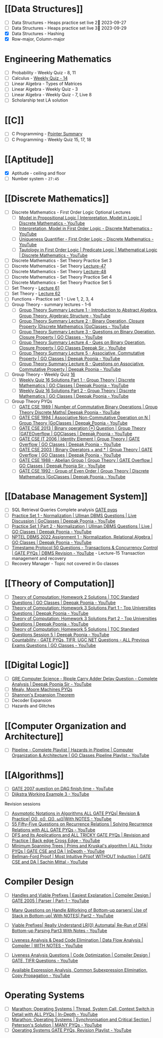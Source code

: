 # [[Data Structures]]
- [ ] Data Structures - Heaps practice set live 2📅 2023-09-27 
- [ ] Data Structures - Heaps practice set live 3📅 2023-09-29
- [x] Data Structures - Hashing
- [x] Row-major, Column-major

# Engineering Mathematics
- [ ] Probability - Weekly Quiz - 8, 11
- [ ] Calculus - [Weekly Quiz - 14](https://www.youtube.com/watch?v=6aIuj2b2J38)
- [ ] Linear Algebra - Types of Matrices
- [ ] Linear Algebra - Weekly Quiz - 3
- [ ] Linear Algebra - Weekly Quiz - 7, Live 8
- [ ] Scholarship test LA solution

# [[C]]
- [ ] C Programming - [Pointer Summary](https://www.youtube.com/playlist?list=PLIPZ2_p3RNHgJFMCeS5c13pREPXcoRkaZ)
- [ ] C Programming - Weekly Quiz 15, 17, 18

# [[Aptitude]]
- [x] Aptitude - ceiling and floor
- [ ] Number system - `27:45`

# [[Discrete Mathematics]]
- [ ] Discrete Mathematics - First Order Logic Optional Lectures
	- [ ] [Model in Propositional Logic | Interpretation, Model in Logic | Discrete Mathematics - YouTube](https://www.youtube.com/watch?v=12lUdO2mOp4)
	- [ ] [Interpretation, Model in First Order Logic - Discrete Mathematics - YouTube](https://www.youtube.com/watch?v=7cO0TMAQt5I)
	- [ ] [Uniqueness Quantifier - First Order Logic - Discrete Mathematics - YouTube](https://www.youtube.com/watch?v=6L9JtnKtgUc)
	- [ ] [Tautology in First Order Logic | Predicate Logic | Mathematical Logic | Discrete Mathematics - YouTube](https://www.youtube.com/watch?v=mhpBJ4BxXks)
- [ ] Discrete Mathematics - Set Theory Practice Set 3
- [ ] Discrete Mathematics - Set Theory [Lecture-47](https://www.youtube.com/watch?v=g0utoFh0yQQ)
- [ ] Discrete Mathematics - Set Theory [Lecture-48](https://www.youtube.com/watch?v=yqHGdWzeGeE)
- [ ] Discrete Mathematics - Set Theory Practice Set 4
- [ ] Discrete Mathematics - Set Theory Practice Set 5
- [ ] Set Theory - [Lecture 61](https://www.youtube.com/watch?v=5ia3SsbB7Ks)
- [ ] Set Theory - [Lecture 62](https://www.youtube.com/watch?v=aWJHVZDlGzQ)
- [ ] Functions - Practice set 1 - Live 1, 2, 3, 4
- [ ] Group Theory - summary lectures - 1-6
	- [ ] [Group Theory Summary Lecture 1 - Introduction to Abstract Algebra, Group Theory, Algebraic Structure - YouTube](https://www.youtube.com/watch?v=huQ3UPATWcY)
	- [ ] [Group Theory Summary Lecture 2 - Binary Operation, Closure Property |Discrete Mathematics |GoClasses - YouTube](https://www.youtube.com/watch?v=gKSjzfY17qE)
	- [ ] [Group Theory Summary Lecture 3 - Questions on Binary Operation, Closure Property | GO Classes - YouTube](https://www.youtube.com/watch?v=qZKWuy6O4fQ)
	- [ ] [Group Theory Summary Lecture 4 - Ques on Binary Operation, Closure Property | GO Classes Deepak Sir - YouTube](https://www.youtube.com/watch?v=CZ32gw6h6kw)
	- [ ] [Group Theory Summary Lecture 5 - Associative, Commutative Property | GO Classes | Deepak Poonia - YouTube](https://www.youtube.com/watch?v=3Vf_61ZLn2w)
	- [ ] [Group Theory Summary Lecture 6 - Questions on Associative, Commutative Property | Deepak Poonia - YouTube](https://www.youtube.com/watch?v=rcY0-Tp47uY)
- [ ] Group Theory - Weekly Quiz [16](https://gateoverflow.in/exam/476/go-classes-2024-weekly-quiz-16-group-theory)
	- [ ] [Weekly Quiz 16 Solutions Part 1 - Group Theory | Discrete Mathematics | GO Classes | Deepak Poonia - YouTube](https://www.youtube.com/watch?v=EPtNtFjjnm4&list=PLIPZ2_p3RNHjUd2BHqInF3wwZ5kF4Yk6h&index=11)
	- [ ] [Weekly Quiz 16 Solutions Part 2 - Group Theory | Discrete Mathematics | GO Classes | Deepak Poonia - YouTube](https://www.youtube.com/watch?v=uCTA_ZU9zks&list=PLIPZ2_p3RNHjUd2BHqInF3wwZ5kF4Yk6h&index=11)
- [ ] Group Theory PYQs
	- [ ] [GATE CSE 1989 | Number of Commutative Binary Operations | Group Theory Discrete Maths| Deepak Poonia - YouTube](https://www.youtube.com/watch?v=tWS2SlFHg7U)
	- [ ] [GATE CSE 1994 | Associative Non-Commutative Operation on N | Group Theory |GoClasses | Deepak Poonia - YouTube](https://www.youtube.com/watch?v=gwQ-K3oHtS0)
	- [ ] [GATE CSE 2013 | Binary operation ⊕ Question | Group Theory |GATEOverflow | GOClasses | Deepak Poonia - YouTube](https://www.youtube.com/watch?v=rVWTU8gwpss)
	- [ ] [GATE CSE IT 2006 | Identity Element | Group Theory | GATE Overflow | GO Classes | Deepak Poonia - YouTube](https://www.youtube.com/watch?v=qyRRNRxvsjQ)
	- [ ] [GATE CSE 2003 | Binary Operators + and \* | Group Theory | GATE Overflow | GO Classes | Deepak Poonia - YouTube](https://www.youtube.com/watch?v=y31SYpVjp7E)
	- [ ] [GATE CSE 1988 - Abelian Group | Group Theory | GATE Overflow | GO Classes | Deepak Poonia Sir - YouTube](https://www.youtube.com/watch?v=cmO6Wq0uzNQ)
	- [ ] [GATE CSE 1992 - Group of Even Order | Group Theory | Discrete Mathematics |GoClasses | Deepak Poonia - YouTube](https://www.youtube.com/watch?v=Ewdz0FQJ14w)

# [[Database Management System]]
- [ ] SQL Retrieval Queries Complete analysis [GATE pyqs](https://www.youtube.com/watch?v=zb6vXpZVo1E)
- [ ] [Practice Set 1 - Normalization | Ullman DBMS Questions | Live Discussion | GoClasses | Deepak Poonia - YouTube](https://www.youtube.com/watch?v=2dAWjK4JVco)
- [ ] [Practice Set 1 Part 2 - Normalization | Ullman DBMS Questions | Live | GO Classes | Deepak Poonia - YouTube](https://www.youtube.com/watch?v=EU5O_8wH3Xw)
- [ ] [NPTEL DBMS 2022 Assignment 1 - Normalization, Relational Algebra | GO Classes | Deepak Poonia - YouTube](https://www.youtube.com/watch?v=jp-9OeD-6qw)
- [ ] [Timestamp Protocol 50 Questions - Transactions & Concurrency Control | GATE PYQs | DBMS Revision - YouTube](https://www.youtube.com/watch?v=gM76xs2NEgE) - Lecture-15 Transaction management and recovery
- [ ] Recovery Manager - Topic not covered in Go classes

# [[Theory of Computation]]
- [ ] [Theory of Computation: Homework 2 Solutions | TOC Standard Questions | GO Classes | Deepak Poonia - YouTube](https://www.youtube.com/watch?v=BYnZ6T2bHJI&list=PLIPZ2_p3RNHhXeEdbXsi34ePvUjL8I-Q9&index=6)
- [ ] [Theory of Computation: Homework 3 Solutions Part 1 - Top Universities Questions | Deepak Poonia - YouTube](https://www.youtube.com/watch?v=hTUGFT5WzTM&list=PLIPZ2_p3RNHhXeEdbXsi34ePvUjL8I-Q9&index=8)
- [ ] [Theory of Computation: Homework 3 Solutions Part 2 - Top Universities Questions | Deepak Poonia - YouTube](https://www.youtube.com/watch?v=A2KRjA7FvXw&list=PLIPZ2_p3RNHhXeEdbXsi34ePvUjL8I-Q9&index=34)
- [ ] [Theory of Computation: Homework 5 Solutions | TOC Standard Questions Session 5 | Deepak Poonia - YouTube](https://www.youtube.com/watch?v=pIm7BPt-bJ4&list=PLIPZ2_p3RNHhXeEdbXsi34ePvUjL8I-Q9&index=14)
- [ ] [Countability - GATE PYQs, TIFR, UGC NET Questions - ALL Previous Exams Questions | GO Classes - YouTube](https://www.youtube.com/watch?v=fl8Z3oM2EJk&list=PLIPZ2_p3RNHgXosiQv-gL1PvJkcHokW1p&index=8)

# [[Digital Logic]]
- [ ] [GRE Computer Science - Ripple Carry Adder Delay Question - Complete Analysis | Deepak Poonia Sir - YouTube](https://www.youtube.com/watch?v=O-ymWW0ZH9o)
- [ ] [Mealy, Moore Machines PYQs](https://www.youtube.com/playlist?list=PLIPZ2_p3RNHjd6P9g6XoUm8E33CsUBqDv) 
- [ ] [Shannon's Expansion Theorem](file:///media/menosuno/OS/GATE'24/Go-classes/DL-24/IOWA-notes-2018/22_Decoders_and_Encoders.pdf)
- [ ] Decoder Expansion
- [ ] Hazards and Glitches

# [[Computer Organization and Architecture]]
- [ ] [Pipeline - Complete Playlist | Hazards in Pipeline | Computer Organization & Architecture | GO Classes Pipeline Playlist - YouTube](https://www.youtube.com/playlist?list=PLIPZ2_p3RNHhs9DfAY9ry6XbjGn7ZumZ8)

# [[Algorithms]]
- [ ] [GATE 2007 question on DAG finish time - YouTube](https://www.youtube.com/watch?v=rpI-7pWguKo)
- [ ] [Dijkstra Working Example 3 - YouTube](https://www.youtube.com/watch?v=MiN5p_Z0-rA)

Revision sessions
- [ ] [Asymptotic Notations in Algorithms ALL GATE PYQs| Revision & Practice| O(), o(), Ω(), ω()|With NOTES - YouTube](https://www.youtube.com/watch?v=-l0Gy_i47NE)
- [ ] [55 Fifty-Five Questions on Recurrence Relations | Solving Recurrence Relations with ALL GATE PYQs - YouTube](https://www.youtube.com/watch?v=cjO6uo8rBbE)
- [ ] [DFS and Its Applications and ALL TRICKY GATE PYQs | Revision and Practice | Back edge Cross Edge - YouTube](https://www.youtube.com/watch?v=ZPNwt6SUvr8)
- [ ] [Minimum Spanning Trees | Prims and Kruskal's algorithm | ALL Tricky PYQs | GATE CSE and DA | InDepth - YouTube](https://www.youtube.com/watch?v=W2eDnCoCTuc&lc=UgwJdOhWDhs16teZNLt4AaABAg)
- [ ] [Bellman-Ford Proof | Most Intuitive Proof WITHOUT Induction | GATE CSE and DA | Sachin Mittal - YouTube](https://www.youtube.com/watch?v=lNIqzVbuXtk)

# Compiler Design
- [ ] [Handles and Viable Prefixes | Easiest Explanation | Compiler Design | GATE 2005 | Parser | Part-1 - YouTube](https://www.youtube.com/watch?v=0q1BEXFUaBE&feature=youtu.be)
- [ ] [Many Questions on Handle &Working of Bottom-up parsers| Use of Stack in Bottom-up| With NOTES| Part2 - YouTube](https://www.youtube.com/watch?v=G5FhkCA3BNU)
- [ ] [Viable Prefixes| Really Understand LR(0) Automata| Re-Run of DFA| Bottom-up Parsing Part3 With Notes - YouTube](https://www.youtube.com/watch?v=-riQPRUySTo&t=0s)

- [ ] [Liveness Analysis & Dead Code Elimination | Data Flow Analysis | Compiler | WITH NOTES - YouTube](https://www.youtube.com/watch?v=rEFJvITxAM0)
- [ ] [Liveness Analysis Questions | Code Optimization | Compiler Design | GATE, TIFR Questions - YouTube](https://www.youtube.com/watch?v=AI1Fsi-nvik)
- [ ] [Available Expression Analysis, Common Subexpression Elimination, Copy Propagation - YouTube](https://www.youtube.com/watch?v=oBAqib3LDi4)

# Operating Systems
- [ ] [Marathon: Operating Systems | Thread, System Call, Context Switch in Detail with ALL PYQs | In-Depth - YouTube](https://www.youtube.com/watch?v=Ywqjv0_uh0U)
- [ ] [Marathon: Operating Systems | Synchronisation and Critical Section | Peterson's Solution | MANY PYQs - YouTube](https://www.youtube.com/watch?v=89t-X0SdWw0)
- [ ] [Operating Systems GATE PYQs, Revision Playlist - YouTube](https://www.youtube.com/playlist?list=PLIPZ2_p3RNHixlIaarIXGPy-eggJQMxd_)
